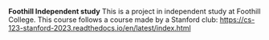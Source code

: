 **Foothill Independent study**
This is a project in independent study at Foothill College. This course follows a course made by a Stanford club: https://cs-123-stanford-2023.readthedocs.io/en/latest/index.html
